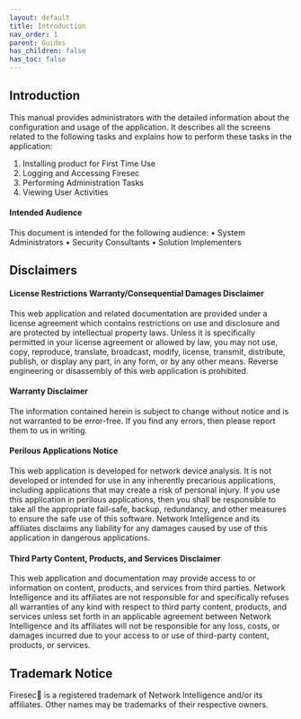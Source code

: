 ```yaml
---
layout: default
title: Introduction
nav_order: 1
parent: Guides
has_children: false
has_toc: false
---
```


## Introduction

This manual provides administrators with the detailed information about the configuration and usage of the application. It describes all the screens related to the following tasks and explains how to perform these tasks in the application:

1.	Installing product for First Time Use
2.	Logging and Accessing Firesec
3.	Performing Administration Tasks 
4.	Viewing User Activities

#### Intended Audience	
This document is intended for the following audience:
•	System Administrators
•	Security Consultants
•	Solution Implementers


## Disclaimers

#### License Restrictions Warranty/Consequential Damages Disclaimer 
This web application and related documentation are provided under a license agreement which contains restrictions on use and disclosure and are protected by intellectual property laws. Unless it is specifically permitted in your license agreement or allowed by law, you may not use, copy, reproduce, translate, broadcast, modify, license, transmit, distribute, publish, or display any part, in any form, or by any other means. Reverse engineering or disassembly of this web application is prohibited. 

#### Warranty Disclaimer
The information contained herein is subject to change without notice and is not warranted to be error-free. If you find any errors, then please report them to us in writing.

#### Perilous Applications Notice 
This web application is developed for network device analysis. It is not developed or intended for use in any inherently precarious applications, including applications that may create a risk of personal injury. If you use this application in perilous applications, then you shall be responsible to take all the appropriate fail-safe, backup, redundancy, and other measures to ensure the safe use of this software. Network Intelligence and its affiliates disclaims any liability for any damages caused by use of this application in dangerous applications. 

#### Third Party Content, Products, and Services Disclaimer 
This web application and documentation may provide access to or information on content, products, and services from third parties. Network Intelligence and its affiliates are not responsible for and specifically refuses all warranties of any kind with respect to third party content, products, and services unless set forth in an applicable agreement between Network Intelligence and its affiliates will not be responsible for any loss, costs, or damages incurred due to your access to or use of third-party content, products, or services.

## Trademark Notice

Firesec  is a registered trademark of Network Intelligence and/or its affiliates. Other names may be trademarks of their respective owners.